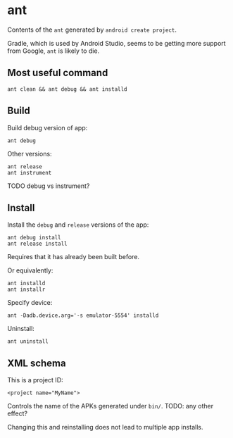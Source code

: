 # ant

Contents of the `ant` generated by `android create project`.

Gradle, which is used by Android Studio, seems to be getting more support from Google, `ant` is likely to die.

## Most useful command

    ant clean && ant debug && ant installd

## Build

Build debug version of app:

    ant debug

Other versions:

    ant release
    ant instrument

TODO debug vs instrument?

## Install

Install the `debug` and `release` versions of the app:

    ant debug install
    ant release install

Requires that it has already been built before.

Or equivalently:

    ant installd
    ant installr

Specify device:

    ant -Dadb.device.arg='-s emulator-5554' installd

Uninstall:

    ant uninstall

## XML schema

This is a project ID:

    <project name="MyName">

Controls the name of the APKs generated under `bin/`. TODO: any other effect?

Changing this and reinstalling does not lead to multiple app installs.
